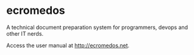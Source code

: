 # ecromedos

A technical document preparation system for programmers, devops and other IT nerds.

Access the user manual at http://ecromedos.net.
